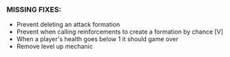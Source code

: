 ### MISSING FIXES:

* Prevent deleting an attack formation
* Prevent when calling reinforcements to create a formation by chance [V]
* When a player's health goes below 1 it should game over
* Remove level up mechanic